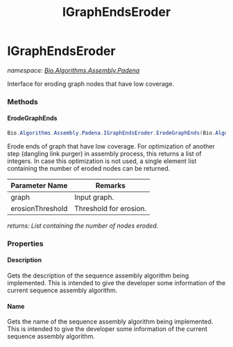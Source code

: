 ﻿---
title: IGraphEndsEroder
---

# IGraphEndsEroder
_namespace: [Bio.Algorithms.Assembly.Padena](N-Bio.Algorithms.Assembly.Padena.html)_

Interface for eroding graph nodes that have
 low coverage.

### Methods

#### ErodeGraphEnds
```csharp
Bio.Algorithms.Assembly.Padena.IGraphEndsEroder.ErodeGraphEnds(Bio.Algorithms.Assembly.Graph.DeBruijnGraph,System.Int32)
```
Erode ends of graph that have low coverage.
 For optimization of another step (dangling link purger)
 in assembly process, this returns a list of integers.
 In case this optimization is not used, a single element
 list containing the number of eroded nodes can be returned.

|Parameter Name|Remarks|
|--------------|-------|
|graph|Input graph.|
|erosionThreshold|Threshold for erosion.|

_returns: List containing the number of nodes eroded._



### Properties

#### Description
Gets the description of the sequence assembly algorithm being
 implemented. This is intended to give the
 developer some information of the current sequence assembly algorithm.
#### Name
Gets the name of the sequence assembly algorithm being
 implemented. This is intended to give the
 developer some information of the current sequence assembly algorithm.

